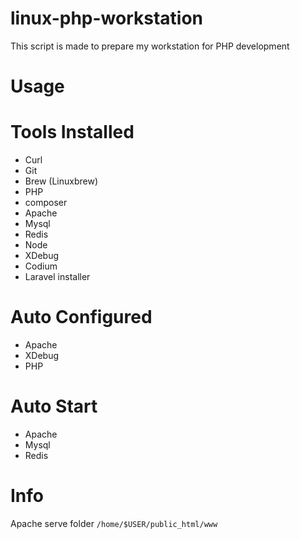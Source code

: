 # linux-php-workstation

This script is made to prepare my workstation for PHP development

# Usage

 

# Tools Installed

 - Curl
 - Git
 - Brew (Linuxbrew)
 - PHP
 - composer
 - Apache
 - Mysql
 - Redis
 - Node
 - XDebug
 - Codium
 - Laravel installer
 
# Auto Configured

 - Apache
 - XDebug 
 - PHP

# Auto Start 

 - Apache
 - Mysql
 - Redis

 # Info
 
 Apache serve folder `/home/$USER/public_html/www`
 
 
 
 
 
